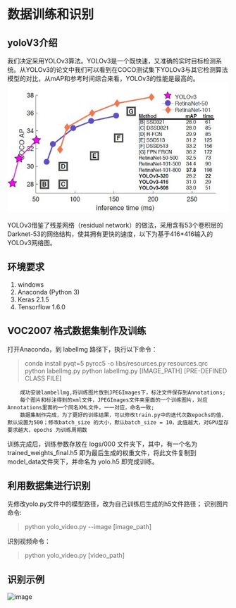 # 数据训练和识别

## yoloV3介绍

我们决定采用YOLOv3算法。YOLOv3是一个既快速，又准确的实时目标检测系统。从YOLOv3的论文中我们可以看到在COCO测试集下YOLOv3与其它检测算法模型的对比，从mAP和参考时间综合来看，YOLOv3的性能是最高的。
![image](https://github.com/hitwh613/Perception-group/blob/master/%E5%93%A8%E5%B2%97%E6%95%B0%E6%8D%AE%E8%AE%AD%E7%BB%83%E5%92%8C%E8%AF%86%E5%88%AB/YOLOv3%E6%80%A7%E8%83%BD%E5%AF%B9%E6%AF%94%E5%9B%BE.jpg)

YOLOv3借鉴了残差网络（residual network）的做法，采用含有53个卷积层的Darknet-53的网络结构，使其拥有更快的速度，以下为基于416*416输入的YOLOv3网络图。


## 环境要求

 1. windows
 2. Anaconda (Python 3)
 3. Keras 2.1.5
 4. Tensorflow 1.6.0






## VOC2007 格式数据集制作及训练
打开Anaconda，到 labelImg 路径下，执行以下命令：
> conda install pyqt=5
pyrcc5 -o libs/resources.py resources.qrc
python labelImg.py
python labelImg.py [IMAGE_PATH] [PRE-DEFINED CLASS FILE]

        成功安装lambellmg,将训练图片放到JPEGImages下，标注文件保存到Annotations;
        每个图片和标注得到的xml文件，JPEGImages文件夹里面的一个训练图片，对应Annotations里面的一个同名XML文件，一一对应，命名一致;
        数据集制作完成，为了更好的训练结果，可以修改train.py中的迭代次数epochs的值，默认设置为500；修改batch_size 的大小，默认batch_size = 10，此值越大，对GPU显存要求越大，epochs 为训练周期数
训练完成后，训练参数存放在 logs/000 文件夹下，其中，有一个名为 trained_weights_final.h5 即为最后生成的权重文件，将此文件复制到model_data文件夹下，并命名为 yolo.h5 即完成训练。




## 利用数据集进行识别
先修改yolo.py文件中的模型路径，改为自己训练后生成的h5文件路径；
识别图片命令:
>python yolo_video.py --image [image_path]

识别视频命令：
>python yolo_video.py [video_path]

## 识别示例


![image](https://github.com/hitwh613/Perception-group/tree/master/%E5%93%A8%E5%B2%97%E6%95%B0%E6%8D%AE%E8%AE%AD%E7%BB%83%E5%92%8C%E8%AF%86%E5%88%AB)

